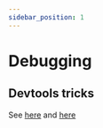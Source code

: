 ```yaml
---
sidebar_position: 1
---
```


# Debugging

## Devtools tricks

See
 <a href="https://frontendmasters.com/blog/devtools-tips-tricks/">here</a> and
 <a href="https://devtoolstips.org/">here</a>
